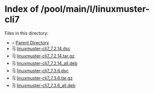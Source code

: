
# Index of /pool/main/l/linuxmuster-cli7
Files in this directory:
- ⤴ [Parent Directory](../)
- 🗒 [linuxmuster-cli7_7.2.14.dsc](linuxmuster-cli7_7.2.14.dsc)
- 🗒 [linuxmuster-cli7_7.2.14.tar.gz](linuxmuster-cli7_7.2.14.tar.gz)
- 🗒 [linuxmuster-cli7_7.2.14_all.deb](linuxmuster-cli7_7.2.14_all.deb)
- 🗒 [linuxmuster-cli7_7.3.6.dsc](linuxmuster-cli7_7.3.6.dsc)
- 🗒 [linuxmuster-cli7_7.3.6.tar.gz](linuxmuster-cli7_7.3.6.tar.gz)
- 🗒 [linuxmuster-cli7_7.3.6_all.deb](linuxmuster-cli7_7.3.6_all.deb)
